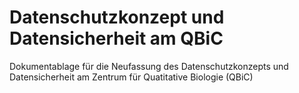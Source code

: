 # Datenschutzkonzept und Datensicherheit am QBiC

Dokumentablage für die Neufassung des Datenschutzkonzepts und Datensicherheit am Zentrum für Quatitative Biologie (QBiC)
